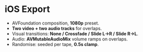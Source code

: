 # iOS Export

- AVFoundation composition, **1080p** preset.
- **Two video + two audio tracks** for overlaps.
- Visual transitions: **None / Crossfade / Slide L→R / Slide R→L**.
- Audio: **AVMutableAudioMix** volume ramps on overlaps.
- Randomise: seeded per tape, **0.5s clamp**.
